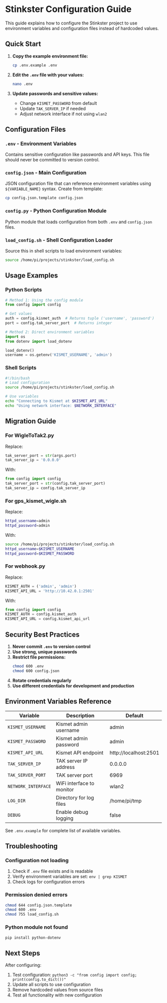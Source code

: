 # Stinkster Configuration Guide

This guide explains how to configure the Stinkster project to use environment variables and configuration files instead of hardcoded values.

## Quick Start

1. **Copy the example environment file:**
   ```bash
   cp .env.example .env
   ```

2. **Edit the `.env` file with your values:**
   ```bash
   nano .env
   ```

3. **Update passwords and sensitive values:**
   - Change `KISMET_PASSWORD` from default
   - Update `TAK_SERVER_IP` if needed
   - Adjust network interface if not using `wlan2`

## Configuration Files

### `.env` - Environment Variables
Contains sensitive configuration like passwords and API keys. This file should never be committed to version control.

### `config.json` - Main Configuration
JSON configuration file that can reference environment variables using `${VARIABLE_NAME}` syntax. Create from template:
```bash
cp config.json.template config.json
```

### `config.py` - Python Configuration Module
Python module that loads configuration from both `.env` and `config.json` files.

### `load_config.sh` - Shell Configuration Loader
Source this in shell scripts to load environment variables:
```bash
source /home/pi/projects/stinkster/load_config.sh
```

## Usage Examples

### Python Scripts

```python
# Method 1: Using the config module
from config import config

# Get values
auth = config.kismet_auth  # Returns tuple ('username', 'password')
port = config.tak_server_port  # Returns integer

# Method 2: Direct environment variables
import os
from dotenv import load_dotenv

load_dotenv()
username = os.getenv('KISMET_USERNAME', 'admin')
```

### Shell Scripts

```bash
#!/bin/bash
# Load configuration
source /home/pi/projects/stinkster/load_config.sh

# Use variables
echo "Connecting to Kismet at $KISMET_API_URL"
echo "Using network interface: $NETWORK_INTERFACE"
```

## Migration Guide

### For WigleToTak2.py

Replace:
```python
tak_server_port = str(args.port)
tak_server_ip = '0.0.0.0'
```

With:
```python
from config import config
tak_server_port = str(config.tak_server_port)
tak_server_ip = config.tak_server_ip
```

### For gps_kismet_wigle.sh

Replace:
```bash
httpd_username=admin
httpd_password=admin
```

With:
```bash
source /home/pi/projects/stinkster/load_config.sh
httpd_username=$KISMET_USERNAME
httpd_password=$KISMET_PASSWORD
```

### For webhook.py

Replace:
```python
KISMET_AUTH = ('admin', 'admin')
KISMET_API_URL = 'http://10.42.0.1:2501'
```

With:
```python
from config import config
KISMET_AUTH = config.kismet_auth
KISMET_API_URL = config.kismet_api_url
```

## Security Best Practices

1. **Never commit `.env` to version control**
2. **Use strong, unique passwords**
3. **Restrict file permissions:**
   ```bash
   chmod 600 .env
   chmod 600 config.json
   ```
4. **Rotate credentials regularly**
5. **Use different credentials for development and production**

## Environment Variables Reference

| Variable | Description | Default |
|----------|-------------|---------|
| `KISMET_USERNAME` | Kismet admin username | admin |
| `KISMET_PASSWORD` | Kismet admin password | admin |
| `KISMET_API_URL` | Kismet API endpoint | http://localhost:2501 |
| `TAK_SERVER_IP` | TAK server IP address | 0.0.0.0 |
| `TAK_SERVER_PORT` | TAK server port | 6969 |
| `NETWORK_INTERFACE` | WiFi interface to monitor | wlan2 |
| `LOG_DIR` | Directory for log files | /home/pi/tmp |
| `DEBUG` | Enable debug logging | false |

See `.env.example` for complete list of available variables.

## Troubleshooting

### Configuration not loading
1. Check if `.env` file exists and is readable
2. Verify environment variables are set: `env | grep KISMET`
3. Check logs for configuration errors

### Permission denied errors
```bash
chmod 644 config.json.template
chmod 600 .env
chmod 755 load_config.sh
```

### Python module not found
```bash
pip install python-dotenv
```

## Next Steps

After configuring:
1. Test configuration: `python3 -c "from config import config; print(config.to_dict())"`
2. Update all scripts to use configuration
3. Remove hardcoded values from source files
4. Test all functionality with new configuration